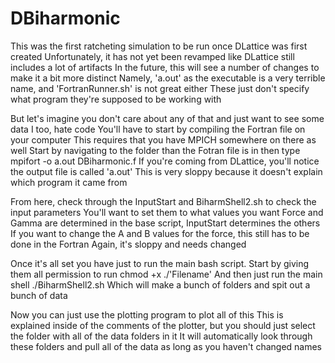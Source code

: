 # DBiharmonic

This was the first ratcheting simulation to be run once DLattice was first created
Unfortunately, it has not yet been revamped like DLattice still includes a lot of artifacts
In the future, this will see a number of changes to make it a bit more distinct
Namely, 'a.out' as the executable is a very terrible name, and 'FortranRunner.sh' is not great either
These just don't specify what program they're supposed to be working with

But let's imagine you don't care about any of that and just want to see some data
I too, hate code
You'll have to start by compiling the Fortran file on your computer
This requires that you have MPICH somewhere on there as well
Start by navigating to the folder than the Fotran file is in then type
  mpifort -o a.out DBiharmonic.f
If you're coming from DLattice, you'll notice the output file is called 'a.out'
This is very sloppy because it doesn't explain which program it came from

From here, check through the InputStart and BiharmShell2.sh to check the input parameters
You'll want to set them to what values you want
Force and Gamma are determined in the base script, InputStart determines the others
If you want to change the A and B values for the force, this still has to be done in the Fortran
Again, it's sloppy and needs changed

Once it's all set you have just to run the main bash script.
Start by giving them all permission to run
  chmod +x ./'Filename'
And then just run the main shell
  ./BiharmShell2.sh
Which will make a bunch of folders and spit out a bunch of data

Now you can just use the plotting program to plot all of this
This is explained inside of the comments of the plotter, but you should just select the folder with all of the data folders in it
It will automatically look through these folders and pull all of the data as long as you haven't changed names
